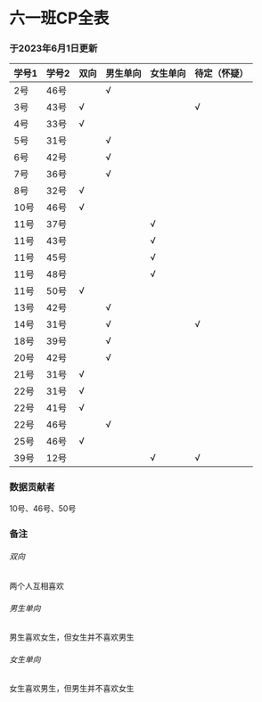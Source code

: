 # 六一班CP全表

### 于2023年6月1日更新

| 学号1 | 学号2 | 双向 | 男生单向 | 女生单向 | 待定（怀疑） |
| ----- | ----- | ---- | -------- | -------- | ------------ |
| 2号   | 46号  |      | √       |          |              |
| 3号   | 43号  | √   |          |          | √           |
| 4号   | 33号  | √   |          |          |              |
| 5号   | 31号  |      | √       |          |              |
| 6号   | 42号  |      | √       |          |              |
| 7号   | 36号  |      | √       |          |              |
| 8号   | 32号  | √   |          |          |              |
| 10号  | 46号  | √   |          |          |              |
| 11号  | 37号  |      |          | √       |              |
| 11号  | 43号  |      |          | √       |              |
| 11号  | 45号  |      |          | √       |              |
| 11号  | 48号  |      |          | √       |              |
| 11号  | 50号  | √   |          |          |              |
| 13号  | 42号  |      | √       |          |              |
| 14号  | 31号  |      | √       |          | √           |
| 18号  | 39号  |      | √       |          |              |
| 20号  | 42号  |      | √       |          |              |
| 21号  | 31号  | √   |          |          |              |
| 22号  | 31号  | √   |          |          |              |
| 22号  | 41号  | √   |          |          |              |
| 22号  | 46号  |      | √       |          |              |
| 25号  | 46号  | √   |          |          |              |
| 39号  | 12号  |      |          | √       | √           |

### 数据贡献者

10号、46号、50号

### 备注

###### 双向

两个人互相喜欢

###### 男生单向

男生喜欢女生，但女生并不喜欢男生

###### 女生单向

女生喜欢男生，但男生并不喜欢女生
